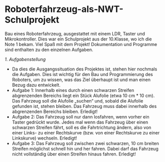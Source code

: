 # Roboterfahrzeug-als-NWT-Schulprojekt
Bau eines Roboterfahrzeug, ausgestattet mit einem LDR, Taster und Mikrokontroller.
Dies war ein Schulprojekt aus der 10.Klasse, wo ich die Note 1 bekam. Viel Spaß mit dem Projekt!
Dokumentation und Programme sind enthalten zu den einzelnen Aufgaben.

_1. Aufgabenstellung_
- Da dies die Ausgangssituation des Projektes ist, stehen hier nochmals die Aufgaben. Dies ist
wichtig für den Bau und Programmierung des Roboters, um zu wissen, was das Ziel überhaupt ist
und man einen Bezug dazu entwickelt.
- Aufgabe 1: Innerhalb eines durch einen schwarzen Streifen abgrenzenden Bereichs liegt ein Stück
Alufolie (etwa 10 cm * 10 cm). Das Fahrzeug soll die Alufolie „suchen“ und, sobald die Alufolie
gefunden ist, stehen bleiben. Das Fahrzeug muss dabei innerhalb des abgrenzenden Bereichs
bleiben.
Erledigt!
- Aufgabe 2: Das Fahrzeug soll nur dann losfahren, wenn vorher ein Taster gedrückt wurde. Jedes
mal wenn das Fahrzeug über einen schwarzen Streifen fährt, soll es die Fahrtrichtung ändern, also
von einer Links- zu einer Rechtskurve (bzw. von einer Rechtskurve zu einer Linkskurve) wechseln.
Erledigt!
- Aufgabe 3: Das Fahrzeug soll zwischen zwei schwarzen, 10 cm breiten Streifen möglichst schnell
hin und her fahren. Dabei darf das Fahrzeug nicht vollständig über einen Streifen hinaus fahren.
Erledigt!
